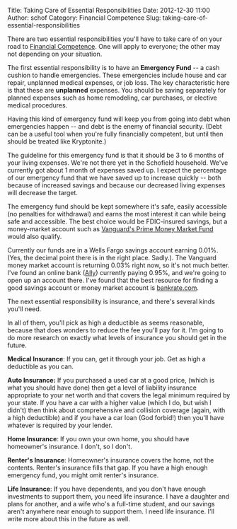 Title: Taking Care of Essential Responsibilities
Date: 2012-12-30 11:00
Author: schof
Category: Financial Competence
Slug: taking-care-of-essential-responsibilities

There are two essential responsibilities you'll have to take care of on
your road to [Financial
Competence](http://schof.org/2012/12/29/a-financial-roadmap/ "A Roadmap to Financial Competence").
One will apply to everyone; the other may not depending on your
situation.

The first essential responsibility is to have an **Emergency Fund** -- a
cash cushion to handle emergencies. These emergencies include house and
car repair, unplanned medical expenses, or job loss. The key
characteristic here is that these are **unplanned** expenses. You should
be saving separately for planned expenses such as home remodeling, car
purchases, or elective medical procedures.

Having this kind of emergency fund will keep you from going into debt
when emergencies happen -- and debt is the enemy of financial security.
(Debt can be a useful tool when you're fully financially competent, but
until then should be treated like Kryptonite.)

The guideline for this emergency fund is that it should be 3 to 6 months
of your living expenses. We're not there yet in the Schofield household.
We've currently got about 1 month of expenses saved up. I expect the
percentage of our emergency fund that we have saved up to increase
quickly -- both because of increased savings and because our decreased
living expenses will decrease the target.

The emergency fund should be kept somewhere it's safe, easily accessible
(no penalties for withdrawal) and earns the most interest it can while
being safe and accessible. The best choice would be FDIC-insured
savings, but a money-market account such as [Vanguard's Prime Money
Market
Fund](https://personal.vanguard.com/us/funds/snapshot?FundId=0030&FundIntExt=INT)
would also qualify.

Currently our funds are in a Wells Fargo savings account earning 0.01%.
(Yes, the decimal point there is in the right place. Sadly.). The
Vanguard money market account is returning 0.03% right now, so it's not
much better. I've found an online bank
([Ally](http://www.ally.com/bank/online-savings-account/?INTCMPID=SavingsMenu_OSA_Nav#tabs=rates))
currently paying 0.95%, and we're going to open up an account there.
I've found that the best resource for finding a good savings account or
money market account is
[bankrate.com](http://www.bankrate.com/checking.aspx).

The next essential responsibility is insurance, and there's several
kinds you'll need.

In all of them, you'll pick as high a deductible as seems reasonable,
because that does wonders to reduce the fee you'll pay for it. I'm going
to do more research on exactly what levels of insurance you should get
in the future.

**Medical Insurance**: If you can, get it through your job. Get as high
a deductible as you can.

**Auto Insurance:** If you purchased a used car at a good price, (which
is what you should have done) then get a level of liability insurance
appropriate to your net worth and that covers the legal minimum required
by your state. If you have a car with a higher value (which I do, but
wish I didn't) then think about comprehensive and collision coverage
(again, with a high deductible) and if you have a car loan (God forbid!)
then you'll have whatever is required by your lender.

**Home Insurance**: If you own your own home, you should have
homeowner's insurance. I don't, so I don't.

**Renter's Insurance**: Homeowner's insurance covers the home, not the
contents. Renter's insurance fills that gap. If you have a high enough
emergency fund, you might omit renter's insurance.

**Life Insurance**: If you have dependents, and you don't have enough
investments to support them, you need life insurance. I have a daughter
and plans for another, and a wife who's a full-time student, and our
savings aren't anywhere near enough to support them. I need life
insurance. I'll write more about this in the future as well.

 

